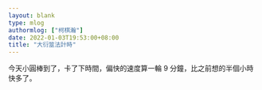 ```yaml
---
layout: blank
type: mlog
authormlog: ["柯棋瀚"]
date: 2022-01-03T19:53:00+08:00
title: "大衍筮法計時"
---
```


今天小圓棒到了，卡了下時間，偏快的速度算一輪 9 分鐘，比之前想的半個小時快多了。
